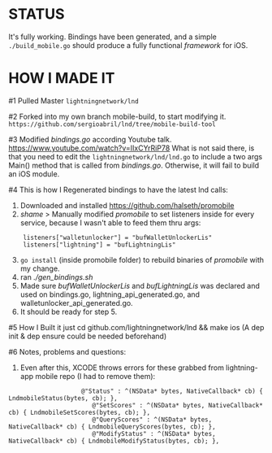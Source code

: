 
# STATUS
It's fully working. Bindings have been generated, and a simple `./build_mobile.go` should produce a fully functional *framework* for iOS.

# HOW I MADE IT
#1 Pulled Master `lightningnetwork/lnd`

#2 Forked into my own branch mobile-build, to start modifying it.
`https://github.com/sergioabril/lnd/tree/mobile-build-tool`

#3 Modified *bindings.go* according Youtube talk.
https://www.youtube.com/watch?v=IIxCYrRiP78
What is not said there, is that you need to edit the `lightningnetwork/lnd/lnd.go` to include a two args Main() method that is called from *bindings.go*. Otherwise, it will fail to build an iOS module.

#4 This is how I Regenerated bindings to have the latest lnd calls:
1. Downloaded and installed https://github.com/halseth/promobile
2. *shame* > Manually modified *promobile* to set listeners inside for every service, because I wasn't able to feed them thru args:
```
	listeners["walletunlocker"] = "bufWalletUnlockerLis"
	listeners["lightning"] = "bufLightningLis"
```
3. `go install` (inside promobile folder) to rebuild binaries of *promobile* with my change.
4. ran *./gen_bindings.sh*
5. Made sure *bufWalletUnlockerLis* and *bufLightningLis* was declared and used on bindings.go, lightning_api_generated.go, and walletunlocker_api_generated.go.
5. It should be ready for step 5.

#5 How I Built it
just cd github.com/lightningnetwork/lnd && make ios
(A dep init & dep ensure could be needed beforehand)

#6 Notes, problems and questions:

1. Even after this, XCODE throws errors for these grabbed from lightning-app mobile repo (I had to remove them):
```
                    @"Status" : ^(NSData* bytes, NativeCallback* cb) { LndmobileStatus(bytes, cb); },
                       @"SetScores" : ^(NSData* bytes, NativeCallback* cb) { LndmobileSetScores(bytes, cb); },
                       @"QueryScores" : ^(NSData* bytes, NativeCallback* cb) { LndmobileQueryScores(bytes, cb); },
                       @"ModifyStatus" : ^(NSData* bytes, NativeCallback* cb) { LndmobileModifyStatus(bytes, cb); },
```
